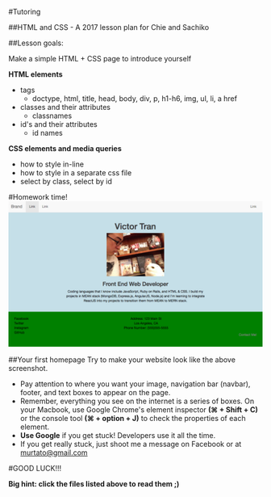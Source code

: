 #Tutoring

##HTML and CSS - A 2017 lesson plan for Chie and Sachiko

##Lesson goals:

Make a simple HTML + CSS page to introduce yourself

**HTML elements**

- tags
  - doctype, html, title, head, body, div, p, h1-h6, img, ul, li, a href
- classes and their attributes
  - classnames
- id's and their attributes
  - id names

**CSS elements and media queries**
- how to style in-line
- how to style in a separate css file
- select by class, select by id

#Homework time!
![alt tag](img/Screenshot.png)

##Your first homepage
Try to make your website look like the above screenshot.
- Pay attention to where you want your image, navigation bar (navbar), footer, and text boxes to appear on the page.
- Remember, everything you see on the internet is a series of boxes. On your Macbook, use Google Chrome's element inspector **(⌘ + Shift + C)** or the console tool **(⌘ + option + J)** to check the properties of each element.
- **Use Google** if you get stuck! Developers use it all the time.
- If you get really stuck, just shoot me a message on Facebook or at murtato@gmail.com

#GOOD LUCK!!!

__Big hint: click the files listed above to read them ;)__

